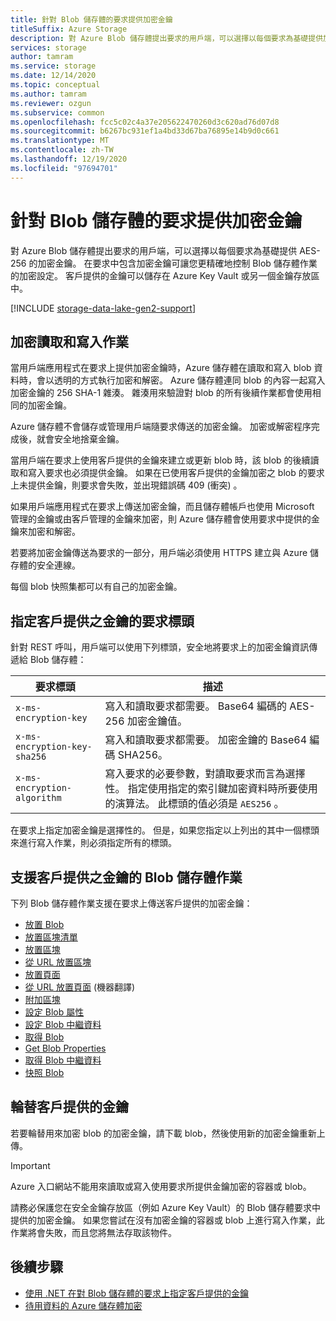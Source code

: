```yaml
---
title: 針對 Blob 儲存體的要求提供加密金鑰
titleSuffix: Azure Storage
description: 對 Azure Blob 儲存體提出要求的用戶端，可以選擇以每個要求為基礎提供加密金鑰。 在要求中包含加密金鑰可讓您更精確地控制 Blob 儲存體作業的加密設定。
services: storage
author: tamram
ms.service: storage
ms.date: 12/14/2020
ms.topic: conceptual
ms.author: tamram
ms.reviewer: ozgun
ms.subservice: common
ms.openlocfilehash: fcc5c02c4a37e205622470260d3c620ad76d07d8
ms.sourcegitcommit: b6267bc931ef1a4bd33d67ba76895e14b9d0c661
ms.translationtype: MT
ms.contentlocale: zh-TW
ms.lasthandoff: 12/19/2020
ms.locfileid: "97694701"
---
```

# <a name="provide-an-encryption-key-on-a-request-to-blob-storage"></a>針對 Blob 儲存體的要求提供加密金鑰

對 Azure Blob 儲存體提出要求的用戶端，可以選擇以每個要求為基礎提供 AES-256 的加密金鑰。 在要求中包含加密金鑰可讓您更精確地控制 Blob 儲存體作業的加密設定。 客戶提供的金鑰可以儲存在 Azure Key Vault 或另一個金鑰存放區中。

[!INCLUDE [storage-data-lake-gen2-support](../../../includes/storage-data-lake-gen2-support.md)]

## <a name="encrypting-read-and-write-operations"></a>加密讀取和寫入作業

當用戶端應用程式在要求上提供加密金鑰時，Azure 儲存體在讀取和寫入 blob 資料時，會以透明的方式執行加密和解密。 Azure 儲存體連同 blob 的內容一起寫入加密金鑰的 256 SHA-1 雜湊。 雜湊用來驗證對 blob 的所有後續作業都會使用相同的加密金鑰。

Azure 儲存體不會儲存或管理用戶端隨要求傳送的加密金鑰。 加密或解密程序完成後，就會安全地捨棄金鑰。

當用戶端在要求上使用客戶提供的金鑰來建立或更新 blob 時，該 blob 的後續讀取和寫入要求也必須提供金鑰。 如果在已使用客戶提供的金鑰加密之 blob 的要求上未提供金鑰，則要求會失敗，並出現錯誤碼 409 (衝突) 。

如果用戶端應用程式在要求上傳送加密金鑰，而且儲存體帳戶也使用 Microsoft 管理的金鑰或由客戶管理的金鑰來加密，則 Azure 儲存體會使用要求中提供的金鑰來加密和解密。

若要將加密金鑰傳送為要求的一部分，用戶端必須使用 HTTPS 建立與 Azure 儲存體的安全連線。

每個 blob 快照集都可以有自己的加密金鑰。

## <a name="request-headers-for-specifying-customer-provided-keys"></a>指定客戶提供之金鑰的要求標頭

針對 REST 呼叫，用戶端可以使用下列標頭，安全地將要求上的加密金鑰資訊傳遞給 Blob 儲存體：

|要求標頭 | 描述 |
|---------------|-------------|
|`x-ms-encryption-key` |寫入和讀取要求都需要。 Base64 編碼的 AES-256 加密金鑰值。 |
|`x-ms-encryption-key-sha256`| 寫入和讀取要求都需要。 加密金鑰的 Base64 編碼 SHA256。 |
|`x-ms-encryption-algorithm` | 寫入要求的必要參數，對讀取要求而言為選擇性。 指定使用指定的索引鍵加密資料時所要使用的演算法。  此標頭的值必須是 `AES256` 。 |

在要求上指定加密金鑰是選擇性的。 但是，如果您指定以上列出的其中一個標頭來進行寫入作業，則必須指定所有的標頭。

## <a name="blob-storage-operations-supporting-customer-provided-keys"></a>支援客戶提供之金鑰的 Blob 儲存體作業

下列 Blob 儲存體作業支援在要求上傳送客戶提供的加密金鑰：

- [放置 Blob](/rest/api/storageservices/put-blob)
- [放置區塊清單](/rest/api/storageservices/put-block-list)
- [放置區塊](/rest/api/storageservices/put-block)
- [從 URL 放置區塊](/rest/api/storageservices/put-block-from-url)
- [放置頁面](/rest/api/storageservices/put-page)
- [從 URL 放置頁面](/rest/api/storageservices/put-page-from-url) (機器翻譯)
- [附加區塊](/rest/api/storageservices/append-block)
- [設定 Blob 屬性](/rest/api/storageservices/set-blob-properties)
- [設定 Blob 中繼資料](/rest/api/storageservices/set-blob-metadata)
- [取得 Blob](/rest/api/storageservices/get-blob)
- [Get Blob Properties](/rest/api/storageservices/get-blob-properties)
- [取得 Blob 中繼資料](/rest/api/storageservices/get-blob-metadata)
- [快照 Blob](/rest/api/storageservices/snapshot-blob)

## <a name="rotate-customer-provided-keys"></a>輪替客戶提供的金鑰

若要輪替用來加密 blob 的加密金鑰，請下載 blob，然後使用新的加密金鑰重新上傳。

> [!IMPORTANT]
> Azure 入口網站不能用來讀取或寫入使用要求所提供金鑰加密的容器或 blob。
>
> 請務必保護您在安全金鑰存放區（例如 Azure Key Vault）的 Blob 儲存體要求中提供的加密金鑰。 如果您嘗試在沒有加密金鑰的容器或 blob 上進行寫入作業，此作業將會失敗，而且您將無法存取該物件。

## <a name="next-steps"></a>後續步驟

- [使用 .NET 在對 Blob 儲存體的要求上指定客戶提供的金鑰](storage-blob-customer-provided-key.md)
- [待用資料的 Azure 儲存體加密](../common/storage-service-encryption.md)
